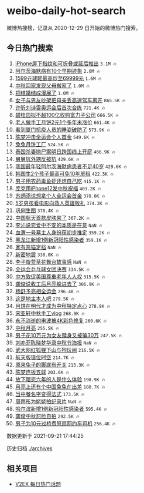 # weibo-daily-hot-search

微博热搜榜，记录从 2020-12-29 日开始的微博热门搜索。

## 今日热门搜索

<!-- BEGIN -->

1. [iPhone屏下指纹和可折叠或延后推出](https://s.weibo.com/weibo?q=%23iPhone%E5%B1%8F%E4%B8%8B%E6%8C%87%E7%BA%B9%E5%92%8C%E5%8F%AF%E6%8A%98%E5%8F%A0%E6%88%96%E5%BB%B6%E5%90%8E%E6%8E%A8%E5%87%BA%23&Refer=top) `3.1M 🔥`
1. [阿尔茨海默病有10个早期迹象](https://s.weibo.com/weibo?q=%23%E9%98%BF%E5%B0%94%E8%8C%A8%E6%B5%B7%E9%BB%98%E7%97%85%E6%9C%8910%E4%B8%AA%E6%97%A9%E6%9C%9F%E8%BF%B9%E8%B1%A1%23&Refer=top) `2.0M 🔥`
1. [1599元球鞋最高炒至69999元](https://s.weibo.com/weibo?q=%231599%E5%85%83%E7%90%83%E9%9E%8B%E6%9C%80%E9%AB%98%E7%82%92%E8%87%B369999%E5%85%83%23&Refer=top) `1.6M 🔥`
1. [中秋回家发现父母搬家了](https://s.weibo.com/weibo?q=%23%E4%B8%AD%E7%A7%8B%E5%9B%9E%E5%AE%B6%E5%8F%91%E7%8E%B0%E7%88%B6%E6%AF%8D%E6%90%AC%E5%AE%B6%E4%BA%86%23&Refer=top) `1.0M 🔥`
1. [把结婚结成漫展了](https://s.weibo.com/weibo?q=%23%E6%8A%8A%E7%BB%93%E5%A9%9A%E7%BB%93%E6%88%90%E6%BC%AB%E5%B1%95%E4%BA%86%23&Refer=top) `1.0M 🔥`
1. [女子与男友吵架把母亲丢高速驾车离开](https://s.weibo.com/weibo?q=%23%E5%A5%B3%E5%AD%90%E4%B8%8E%E7%94%B7%E5%8F%8B%E5%90%B5%E6%9E%B6%E6%8A%8A%E6%AF%8D%E4%BA%B2%E4%B8%A2%E9%AB%98%E9%80%9F%E9%A9%BE%E8%BD%A6%E7%A6%BB%E5%BC%80%23&Refer=top) `865.5K 🔥`
1. [许昕刘诗雯奥运会后首次合练](https://s.weibo.com/weibo?q=%23%E8%AE%B8%E6%98%95%E5%88%98%E8%AF%97%E9%9B%AF%E5%A5%A5%E8%BF%90%E4%BC%9A%E5%90%8E%E9%A6%96%E6%AC%A1%E5%90%88%E7%BB%83%23&Refer=top) `721.4K 🔥`
1. [碧桂园拟不超100亿收购富力子公司](https://s.weibo.com/weibo?q=%23%E7%A2%A7%E6%A1%82%E5%9B%AD%E6%8B%9F%E4%B8%8D%E8%B6%85100%E4%BA%BF%E6%94%B6%E8%B4%AD%E5%AF%8C%E5%8A%9B%E5%AD%90%E5%85%AC%E5%8F%B8%23&Refer=top) `666.5K 🔥`
1. [老人做手工月饼2元1个多年未涨价](https://s.weibo.com/weibo?q=%23%E8%80%81%E4%BA%BA%E5%81%9A%E6%89%8B%E5%B7%A5%E6%9C%88%E9%A5%BC2%E5%85%831%E4%B8%AA%E5%A4%9A%E5%B9%B4%E6%9C%AA%E6%B6%A8%E4%BB%B7%23&Refer=top) `661.4K 🔥`
1. [看到厦门抗疫人员的睡姿破防了](https://s.weibo.com/weibo?q=%23%E7%9C%8B%E5%88%B0%E5%8E%A6%E9%97%A8%E6%8A%97%E7%96%AB%E4%BA%BA%E5%91%98%E7%9A%84%E7%9D%A1%E5%A7%BF%E7%A0%B4%E9%98%B2%E4%BA%86%23&Refer=top) `573.9K 🔥`
1. [陈梦冲击全运会个人首金](https://s.weibo.com/weibo?q=%23%E9%99%88%E6%A2%A6%E5%86%B2%E5%87%BB%E5%85%A8%E8%BF%90%E4%BC%9A%E4%B8%AA%E4%BA%BA%E9%A6%96%E9%87%91%23&Refer=top) `549.6K 🔥`
1. [兔兔月饼工厂](https://s.weibo.com/weibo?q=%23%E5%85%94%E5%85%94%E6%9C%88%E9%A5%BC%E5%B7%A5%E5%8E%82%23&Refer=top) `524.5K 🔥`
1. [泰国杀妻抛尸案明日跨国线上开庭](https://s.weibo.com/weibo?q=%23%E6%B3%B0%E5%9B%BD%E6%9D%80%E5%A6%BB%E6%8A%9B%E5%B0%B8%E6%A1%88%E6%98%8E%E6%97%A5%E8%B7%A8%E5%9B%BD%E7%BA%BF%E4%B8%8A%E5%BC%80%E5%BA%AD%23&Refer=top) `466.9K 🔥`
1. [舅舅坑外甥反被坑](https://s.weibo.com/weibo?q=%23%E8%88%85%E8%88%85%E5%9D%91%E5%A4%96%E7%94%A5%E5%8F%8D%E8%A2%AB%E5%9D%91%23&Refer=top) `429.6K 🔥`
1. [我国最年轻阿尔茨海默病患者不足40岁](https://s.weibo.com/weibo?q=%23%E6%88%91%E5%9B%BD%E6%9C%80%E5%B9%B4%E8%BD%BB%E9%98%BF%E5%B0%94%E8%8C%A8%E6%B5%B7%E9%BB%98%E7%97%85%E6%82%A3%E8%80%85%E4%B8%8D%E8%B6%B340%E5%B2%81%23&Refer=top) `429.6K 🔥`
1. [韩国生2个孩子最高可免10年房租](https://s.weibo.com/weibo?q=%23%E9%9F%A9%E5%9B%BD%E7%94%9F2%E4%B8%AA%E5%AD%A9%E5%AD%90%E6%9C%80%E9%AB%98%E5%8F%AF%E5%85%8D10%E5%B9%B4%E6%88%BF%E7%A7%9F%23&Refer=top) `422.5K 🔥`
1. [男子用农药毒鱼虾还想自己吃](https://s.weibo.com/weibo?q=%23%E7%94%B7%E5%AD%90%E7%94%A8%E5%86%9C%E8%8D%AF%E6%AF%92%E9%B1%BC%E8%99%BE%E8%BF%98%E6%83%B3%E8%87%AA%E5%B7%B1%E5%90%83%23&Refer=top) `415.1K 🔥`
1. [库克用iPhone12发中秋祝福](https://s.weibo.com/weibo?q=%23%E5%BA%93%E5%85%8B%E7%94%A8iPhone12%E5%8F%91%E4%B8%AD%E7%A7%8B%E7%A5%9D%E7%A6%8F%23&Refer=top) `403.2K 🔥`
1. [苏炳添说想拿个人全运会首金](https://s.weibo.com/weibo?q=%23%E8%8B%8F%E7%82%B3%E6%B7%BB%E8%AF%B4%E6%83%B3%E6%8B%BF%E4%B8%AA%E4%BA%BA%E5%85%A8%E8%BF%90%E4%BC%9A%E9%A6%96%E9%87%91%23&Refer=top) `378.0K 🔥`
1. [5岁男孩看电影向救人英雄敬礼](https://s.weibo.com/weibo?q=%235%E5%B2%81%E7%94%B7%E5%AD%A9%E7%9C%8B%E7%94%B5%E5%BD%B1%E5%90%91%E6%95%91%E4%BA%BA%E8%8B%B1%E9%9B%84%E6%95%AC%E7%A4%BC%23&Refer=top) `374.2K 🔥`
1. [巩俐生图](https://s.weibo.com/weibo?q=%23%E5%B7%A9%E4%BF%90%E7%94%9F%E5%9B%BE%23&Refer=top) `370.4K 🔥`
1. [中国航天首款皮肤来了](https://s.weibo.com/weibo?q=%23%E4%B8%AD%E5%9B%BD%E8%88%AA%E5%A4%A9%E9%A6%96%E6%AC%BE%E7%9A%AE%E8%82%A4%E6%9D%A5%E4%BA%86%23&Refer=top) `367.2K 🔥`
1. [李沁说恋爱中不安的本质是在意](https://s.weibo.com/weibo?q=%23%E6%9D%8E%E6%B2%81%E8%AF%B4%E6%81%8B%E7%88%B1%E4%B8%AD%E4%B8%8D%E5%AE%89%E7%9A%84%E6%9C%AC%E8%B4%A8%E6%98%AF%E5%9C%A8%E6%84%8F%23&Refer=top) `NaN 🔥`
1. [血渭一号墓主人身份获初步推定](https://s.weibo.com/weibo?q=%23%E8%A1%80%E6%B8%AD%E4%B8%80%E5%8F%B7%E5%A2%93%E4%B8%BB%E4%BA%BA%E8%BA%AB%E4%BB%BD%E8%8E%B7%E5%88%9D%E6%AD%A5%E6%8E%A8%E5%AE%9A%23&Refer=top) `359.2K 🔥`
1. [黑龙江新增1例新冠阳性感染者](https://s.weibo.com/weibo?q=%23%E9%BB%91%E9%BE%99%E6%B1%9F%E6%96%B0%E5%A2%9E1%E4%BE%8B%E6%96%B0%E5%86%A0%E9%98%B3%E6%80%A7%E6%84%9F%E6%9F%93%E8%80%85%23&Refer=top) `359.1K 🔥`
1. [家有恶猫定档](https://s.weibo.com/weibo?q=%23%E5%AE%B6%E6%9C%89%E6%81%B6%E7%8C%AB%E5%AE%9A%E6%A1%A3%23&Refer=top) `NaN 🔥`
1. [新密地震](https://s.weibo.com/weibo?q=%23%E6%96%B0%E5%AF%86%E5%9C%B0%E9%9C%87%23&Refer=top) `338.0K 🔥`
1. [李子璇萱草花舞台故事感](https://s.weibo.com/weibo?q=%23%E6%9D%8E%E5%AD%90%E7%92%87%E8%90%B1%E8%8D%89%E8%8A%B1%E8%88%9E%E5%8F%B0%E6%95%85%E4%BA%8B%E6%84%9F%23&Refer=top) `NaN 🔥`
1. [全运会乒乓球女团决赛](https://s.weibo.com/weibo?q=%23%E5%85%A8%E8%BF%90%E4%BC%9A%E4%B9%92%E4%B9%93%E7%90%83%E5%A5%B3%E5%9B%A2%E5%86%B3%E8%B5%9B%23&Refer=top) `334.5K 🔥`
1. [中方敦促美国尊重老年人人权](https://s.weibo.com/weibo?q=%23%E4%B8%AD%E6%96%B9%E6%95%A6%E4%BF%83%E7%BE%8E%E5%9B%BD%E5%B0%8A%E9%87%8D%E8%80%81%E5%B9%B4%E4%BA%BA%E4%BA%BA%E6%9D%83%23&Refer=top) `315.5K 🔥`
1. [龚俊说收工后月亮躲进去了](https://s.weibo.com/weibo?q=%23%E9%BE%9A%E4%BF%8A%E8%AF%B4%E6%94%B6%E5%B7%A5%E5%90%8E%E6%9C%88%E4%BA%AE%E8%BA%B2%E8%BF%9B%E5%8E%BB%E4%BA%86%23&Refer=top) `306.9K 🔥`
1. [杨舒予亮相全运会](https://s.weibo.com/weibo?q=%23%E6%9D%A8%E8%88%92%E4%BA%88%E4%BA%AE%E7%9B%B8%E5%85%A8%E8%BF%90%E4%BC%9A%23&Refer=top) `296.4K 🔥`
1. [这是地主本人吧](https://s.weibo.com/weibo?q=%23%E8%BF%99%E6%98%AF%E5%9C%B0%E4%B8%BB%E6%9C%AC%E4%BA%BA%E5%90%A7%23&Refer=top) `279.5K 🔥`
1. [月饼在明代才成为中秋特定点心](https://s.weibo.com/weibo?q=%23%E6%9C%88%E9%A5%BC%E5%9C%A8%E6%98%8E%E4%BB%A3%E6%89%8D%E6%88%90%E4%B8%BA%E4%B8%AD%E7%A7%8B%E7%89%B9%E5%AE%9A%E7%82%B9%E5%BF%83%23&Refer=top) `278.9K 🔥`
1. [宋亚轩中秋手工vlog](https://s.weibo.com/weibo?q=%23%E5%AE%8B%E4%BA%9A%E8%BD%A9%E4%B8%AD%E7%A7%8B%E6%89%8B%E5%B7%A5vlog%23&Refer=top) `268.9K 🔥`
1. [永不消逝的电波被4K彩色修复](https://s.weibo.com/weibo?q=%23%E6%B0%B8%E4%B8%8D%E6%B6%88%E9%80%9D%E7%9A%84%E7%94%B5%E6%B3%A2%E8%A2%AB4K%E5%BD%A9%E8%89%B2%E4%BF%AE%E5%A4%8D%23&Refer=top) `260.6K 🔥`
1. [中秋月亮](https://s.weibo.com/weibo?q=%E4%B8%AD%E7%A7%8B%E6%9C%88%E4%BA%AE&Refer=top) `255.5K 🔥`
1. [男子花10万元为女友赎身又被骗30万](https://s.weibo.com/weibo?q=%23%E7%94%B7%E5%AD%90%E8%8A%B110%E4%B8%87%E5%85%83%E4%B8%BA%E5%A5%B3%E5%8F%8B%E8%B5%8E%E8%BA%AB%E5%8F%88%E8%A2%AB%E9%AA%9730%E4%B8%87%23&Refer=top) `247.5K 🔥`
1. [刘亦菲陈晓梦华录中秋节海报](https://s.weibo.com/weibo?q=%23%E5%88%98%E4%BA%A6%E8%8F%B2%E9%99%88%E6%99%93%E6%A2%A6%E5%8D%8E%E5%BD%95%E4%B8%AD%E7%A7%8B%E8%8A%82%E6%B5%B7%E6%8A%A5%23&Refer=top) `NaN 🔥`
1. [武大网红狐狸下山与狗玩闹](https://s.weibo.com/weibo?q=%23%E6%AD%A6%E5%A4%A7%E7%BD%91%E7%BA%A2%E7%8B%90%E7%8B%B8%E4%B8%8B%E5%B1%B1%E4%B8%8E%E7%8B%97%E7%8E%A9%E9%97%B9%23&Refer=top) `216.5K 🔥`
1. [航天版错位时空](https://s.weibo.com/weibo?q=%23%E8%88%AA%E5%A4%A9%E7%89%88%E9%94%99%E4%BD%8D%E6%97%B6%E7%A9%BA%23&Refer=top) `214.7K 🔥`
1. [原来兔子的脚底有开关](https://s.weibo.com/weibo?q=%23%E5%8E%9F%E6%9D%A5%E5%85%94%E5%AD%90%E7%9A%84%E8%84%9A%E5%BA%95%E6%9C%89%E5%BC%80%E5%85%B3%23&Refer=top) `213.3K 🔥`
1. [陈梦连扳五球](https://s.weibo.com/weibo?q=%23%E9%99%88%E6%A2%A6%E8%BF%9E%E6%89%B3%E4%BA%94%E7%90%83%23&Refer=top) `203.6K 🔥`
1. [放下暗恋六年的人是什么体验](https://s.weibo.com/weibo?q=%23%E6%94%BE%E4%B8%8B%E6%9A%97%E6%81%8B%E5%85%AD%E5%B9%B4%E7%9A%84%E4%BA%BA%E6%98%AF%E4%BB%80%E4%B9%88%E4%BD%93%E9%AA%8C%23&Refer=top) `190.9K 🔥`
1. [月亮上还有个中国兔兔在出差](https://s.weibo.com/weibo?q=%23%E6%9C%88%E4%BA%AE%E4%B8%8A%E8%BF%98%E6%9C%89%E4%B8%AA%E4%B8%AD%E5%9B%BD%E5%85%94%E5%85%94%E5%9C%A8%E5%87%BA%E5%B7%AE%23&Refer=top) `180.7K 🔥`
1. [当中餐名字变得法式](https://s.weibo.com/weibo?q=%23%E5%BD%93%E4%B8%AD%E9%A4%90%E5%90%8D%E5%AD%97%E5%8F%98%E5%BE%97%E6%B3%95%E5%BC%8F%23&Refer=top) `173.5K 🔥`
1. [周雨彤为姥姥拍纪录片](https://s.weibo.com/weibo?q=%E5%91%A8%E9%9B%A8%E5%BD%A4%E4%B8%BA%E5%A7%A5%E5%A7%A5%E6%8B%8D%E7%BA%AA%E5%BD%95%E7%89%87&Refer=top) `NaN 🔥`
1. [哈尔滨新增1例新冠阳性感染者](https://s.weibo.com/weibo?q=%23%E5%93%88%E5%B0%94%E6%BB%A8%E6%96%B0%E5%A2%9E1%E4%BE%8B%E6%96%B0%E5%86%A0%E9%98%B3%E6%80%A7%E6%84%9F%E6%9F%93%E8%80%85%23&Refer=top) `595.4K 🔥`
1. [龚俊中秋怼脸自拍](https://s.weibo.com/weibo?q=%23%E9%BE%9A%E4%BF%8A%E4%B8%AD%E7%A7%8B%E6%80%BC%E8%84%B8%E8%87%AA%E6%8B%8D%23&Refer=top) `292.5K 🔥`
1. [男子为10元过桥费怒扇网约车司机](https://s.weibo.com/weibo?q=%23%E7%94%B7%E5%AD%90%E4%B8%BA10%E5%85%83%E8%BF%87%E6%A1%A5%E8%B4%B9%E6%80%92%E6%89%87%E7%BD%91%E7%BA%A6%E8%BD%A6%E5%8F%B8%E6%9C%BA%23&Refer=top) `256.4K 🔥`

数据更新于 2021-09-21 17:44:25

<!-- END -->

历史归档 [./archives](./archives)

## 相关项目

- [V2EX 每日热门话题](https://github.com/boojack/v2ex-daily-hot-topic)
